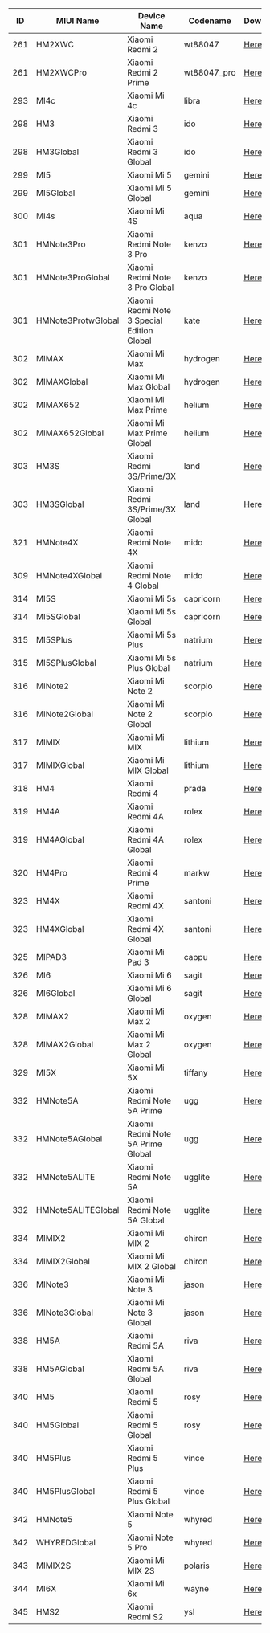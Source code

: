 | ID | MIUI Name | Device Name | Codename | Downloads |
| --- | --- | --- | --- | --- |
| 261 | HM2XWC | Xiaomi Redmi 2 | wt88047 | [Here](https://github.com/XiaomiFirmwareUpdater/firmware_xiaomi_wt88047/releases/latest) |
| 261 | HM2XWCPro | Xiaomi Redmi 2 Prime | wt88047\_pro | [Here](https://github.com/XiaomiFirmwareUpdater/firmware_xiaomi_wt88047_pro/releases/latest) |
| 293 | MI4c | Xiaomi Mi 4c | libra | [Here](https://github.com/XiaomiFirmwareUpdater/firmware_xiaomi_libra/releases/latest) |
| 298 | HM3 | Xiaomi Redmi 3 | ido | [Here](https://github.com/XiaomiFirmwareUpdater/firmware_xiaomi_ido/releases/latest) |
| 298 | HM3Global | Xiaomi Redmi 3 Global | ido | [Here](https://github.com/XiaomiFirmwareUpdater/firmware_xiaomi_ido/releases/latest) |
| 299 | MI5 | Xiaomi Mi 5 | gemini | [Here](https://github.com/XiaomiFirmwareUpdater/firmware_xiaomi_gemini/releases/latest) |
| 299 | MI5Global | Xiaomi Mi 5 Global | gemini | [Here](https://github.com/XiaomiFirmwareUpdater/firmware_xiaomi_gemini/releases/latest) |
| 300 | MI4s | Xiaomi Mi 4S | aqua | [Here](https://github.com/XiaomiFirmwareUpdater/firmware_xiaomi_aqua/releases/latest) |
| 301 | HMNote3Pro | Xiaomi Redmi Note 3 Pro | kenzo | [Here](https://github.com/XiaomiFirmwareUpdater/firmware_xiaomi_kenzo/releases/latest) |
| 301 | HMNote3ProGlobal | Xiaomi Redmi Note 3 Pro Global | kenzo | [Here](https://github.com/XiaomiFirmwareUpdater/firmware_xiaomi_kenzo/releases/latest) |
| 301 | HMNote3ProtwGlobal | Xiaomi Redmi Note 3 Special Edition Global | kate | [Here](https://github.com/XiaomiFirmwareUpdater/firmware_xiaomi_kate/releases/latest) |
| 302 | MIMAX | Xiaomi Mi Max | hydrogen | [Here](https://github.com/XiaomiFirmwareUpdater/firmware_xiaomi_hydrogen/releases/latest) |
| 302 | MIMAXGlobal | Xiaomi Mi Max Global | hydrogen | [Here](https://github.com/XiaomiFirmwareUpdater/firmware_xiaomi_hydrogen/releases/latest) |
| 302 | MIMAX652 | Xiaomi Mi Max Prime | helium | [Here](https://github.com/XiaomiFirmwareUpdater/firmware_xiaomi_helium/releases/latest) |
| 302 | MIMAX652Global | Xiaomi Mi Max Prime Global | helium | [Here](https://github.com/XiaomiFirmwareUpdater/firmware_xiaomi_helium/releases/latest) |
| 303 | HM3S | Xiaomi Redmi 3S/Prime/3X | land | [Here](https://github.com/XiaomiFirmwareUpdater/firmware_xiaomi_land/releases/latest) |
| 303 | HM3SGlobal | Xiaomi Redmi 3S/Prime/3X Global | land | [Here](https://github.com/XiaomiFirmwareUpdater/firmware_xiaomi_land/releases/latest) |
| 321 | HMNote4X | Xiaomi Redmi Note 4X | mido | [Here](https://github.com/XiaomiFirmwareUpdater/firmware_xiaomi_mido/releases/latest) |
| 309 | HMNote4XGlobal | Xiaomi Redmi Note 4 Global | mido | [Here](https://github.com/XiaomiFirmwareUpdater/firmware_xiaomi_mido/releases/latest) |
| 314 | MI5S | Xiaomi Mi 5s | capricorn | [Here](https://github.com/XiaomiFirmwareUpdater/firmware_xiaomi_capricorn/releases/latest) |
| 314 | MI5SGlobal | Xiaomi Mi 5s Global | capricorn | [Here](https://github.com/XiaomiFirmwareUpdater/firmware_xiaomi_capricorn/releases/latest) |
| 315 | MI5SPlus | Xiaomi Mi 5s Plus | natrium | [Here](https://github.com/XiaomiFirmwareUpdater/firmware_xiaomi_natrium/releases/latest) |
| 315 | MI5SPlusGlobal | Xiaomi Mi 5s Plus Global | natrium | [Here](https://github.com/XiaomiFirmwareUpdater/firmware_xiaomi_natrium/releases/latest) |
| 316 | MINote2 | Xiaomi Mi Note 2 | scorpio | [Here](https://github.com/XiaomiFirmwareUpdater/firmware_xiaomi_scorpio/releases/latest) |
| 316 | MINote2Global | Xiaomi Mi Note 2 Global | scorpio | [Here](https://github.com/XiaomiFirmwareUpdater/firmware_xiaomi_scorpio/releases/latest) |
| 317 | MIMIX | Xiaomi Mi MIX | lithium | [Here](https://github.com/XiaomiFirmwareUpdater/firmware_xiaomi_lithium/releases/latest) |
| 317 | MIMIXGlobal | Xiaomi Mi MIX Global | lithium | [Here](https://github.com/XiaomiFirmwareUpdater/firmware_xiaomi_lithium/releases/latest) |
| 318 | HM4 | Xiaomi Redmi 4 | prada | [Here](https://github.com/XiaomiFirmwareUpdater/firmware_xiaomi_prada/releases/latest) |
| 319 | HM4A | Xiaomi Redmi 4A | rolex | [Here](https://github.com/XiaomiFirmwareUpdater/firmware_xiaomi_rolex/releases/latest) |
| 319 | HM4AGlobal | Xiaomi Redmi 4A Global | rolex | [Here](https://github.com/XiaomiFirmwareUpdater/firmware_xiaomi_rolex/releases/latest) |
| 320 | HM4Pro | Xiaomi Redmi 4 Prime | markw | [Here](https://github.com/XiaomiFirmwareUpdater/firmware_xiaomi_markw/releases/latest) |
| 323 | HM4X | Xiaomi Redmi 4X | santoni | [Here](https://github.com/XiaomiFirmwareUpdater/firmware_xiaomi_santoni/releases/latest) |
| 323 | HM4XGlobal | Xiaomi Redmi 4X Global | santoni | [Here](https://github.com/XiaomiFirmwareUpdater/firmware_xiaomi_santoni/releases/latest) |
| 325 | MIPAD3 | Xiaomi Mi Pad 3 | cappu | [Here](https://github.com/XiaomiFirmwareUpdater/firmware_xiaomi_cappu/releases/latest) |
| 326 | MI6 | Xiaomi Mi 6 | sagit | [Here](https://github.com/XiaomiFirmwareUpdater/firmware_xiaomi_sagit/releases/latest) |
| 326 | MI6Global | Xiaomi Mi 6 Global | sagit | [Here](https://github.com/XiaomiFirmwareUpdater/firmware_xiaomi_sagit/releases/latest) |
| 328 | MIMAX2 | Xiaomi Mi Max 2 | oxygen | [Here](https://github.com/XiaomiFirmwareUpdater/firmware_xiaomi_oxygen/releases/latest) |
| 328 | MIMAX2Global | Xiaomi Mi Max 2 Global | oxygen | [Here](https://github.com/XiaomiFirmwareUpdater/firmware_xiaomi_oxygen/releases/latest) |
| 329 | MI5X | Xiaomi Mi 5X | tiffany | [Here](https://github.com/XiaomiFirmwareUpdater/firmware_xiaomi_tiffany/releases/latest) |
| 332 | HMNote5A | Xiaomi Redmi Note 5A Prime | ugg | [Here](https://github.com/XiaomiFirmwareUpdater/firmware_xiaomi_ugg/releases/latest) |
| 332 | HMNote5AGlobal | Xiaomi Redmi Note 5A Prime Global | ugg | [Here](https://github.com/XiaomiFirmwareUpdater/firmware_xiaomi_ugg/releases/latest) |
| 332 | HMNote5ALITE | Xiaomi Redmi Note 5A | ugglite | [Here](https://github.com/XiaomiFirmwareUpdater/firmware_xiaomi_ugglite/releases/latest) |
| 332 | HMNote5ALITEGlobal | Xiaomi Redmi Note 5A Global | ugglite | [Here](https://github.com/XiaomiFirmwareUpdater/firmware_xiaomi_ugglite/releases/latest) |
| 334 | MIMIX2 | Xiaomi Mi MIX 2 | chiron | [Here](https://github.com/XiaomiFirmwareUpdater/firmware_xiaomi_chiron/releases/latest) |
| 334 | MIMIX2Global | Xiaomi Mi MIX 2 Global | chiron | [Here](https://github.com/XiaomiFirmwareUpdater/firmware_xiaomi_chiron/releases/latest) |
| 336 | MINote3 | Xiaomi Mi Note 3 | jason | [Here](https://github.com/XiaomiFirmwareUpdater/firmware_xiaomi_jason/releases/latest) |
| 336 | MINote3Global | Xiaomi Mi Note 3 Global | jason | [Here](https://github.com/XiaomiFirmwareUpdater/firmware_xiaomi_jason/releases/latest) |
| 338 | HM5A | Xiaomi Redmi 5A | riva | [Here](https://github.com/XiaomiFirmwareUpdater/firmware_xiaomi_riva/releases/latest) |
| 338 | HM5AGlobal | Xiaomi Redmi 5A Global | riva | [Here](https://github.com/XiaomiFirmwareUpdater/firmware_xiaomi_riva/releases/latest) |
| 340 | HM5 | Xiaomi Redmi 5 | rosy | [Here](https://github.com/XiaomiFirmwareUpdater/firmware_xiaomi_rosy/releases/latest) |
| 340 | HM5Global | Xiaomi Redmi 5 Global | rosy | [Here](https://github.com/XiaomiFirmwareUpdater/firmware_xiaomi_rosy/releases/latest) |
| 340 | HM5Plus | Xiaomi Redmi 5 Plus | vince | [Here](https://github.com/XiaomiFirmwareUpdater/firmware_xiaomi_vince/releases/latest) |
| 340 | HM5PlusGlobal | Xiaomi Redmi 5 Plus Global | vince | [Here](https://github.com/XiaomiFirmwareUpdater/firmware_xiaomi_vince/releases/latest) |
| 342 | HMNote5 | Xiaomi Note 5 | whyred | [Here](https://github.com/XiaomiFirmwareUpdater/firmware_xiaomi_whyred/releases/latest) |
| 342 | WHYREDGlobal | Xiaomi Note 5 Pro | whyred | [Here](https://github.com/XiaomiFirmwareUpdater/firmware_xiaomi_whyred/releases/latest) |
| 343 | MIMIX2S | Xiaomi Mi MIX 2S | polaris | [Here](https://github.com/XiaomiFirmwareUpdater/firmware_xiaomi_polaris/releases/latest) |
| 344 | MI6X | Xiaomi Mi 6x | wayne | [Here](https://github.com/XiaomiFirmwareUpdater/firmware_xiaomi_wayne/releases/latest) |
| 345 | HMS2 | Xiaomi Redmi S2 | ysl | [Here](https://github.com/XiaomiFirmwareUpdater/firmware_xiaomi_ysl/releases/latest) |
